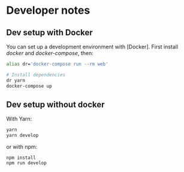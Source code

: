 # Developer notes

## Dev setup with Docker

You can set up a development environment with [Docker]. First install _docker_ and _docker-compose_, then:

```sh
alias dr='docker-compose run --rm web'

# Install dependencies
dr yarn
docker-compose up
```

## Dev setup without docker

With Yarn:

```sh
yarn
yarn develop
```

or with npm:

```
npm install
npm run develop
```
